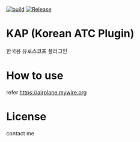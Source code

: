 [![build](https://github.com/lancard/KAP/actions/workflows/build.yml/badge.svg)](https://github.com/lancard/KAP/actions/workflows/build.yml)
[![Release](https://img.shields.io/github/v/release/lancard/KAP?include_prereleases&style=shield)][1]

[1]: https://github.com/lancard/KAP/releases/latest



# KAP (Korean ATC Plugin)
한국용 유로스코프 플러그인

# How to use
refer https://airplane.mywire.org

# License
contact me
